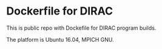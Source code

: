 Dockerfile for DIRAC
====================

This is public repo with Dockefile for DIRAC program builds.

The platform is Ubuntu 16.04, MPICH GNU.



